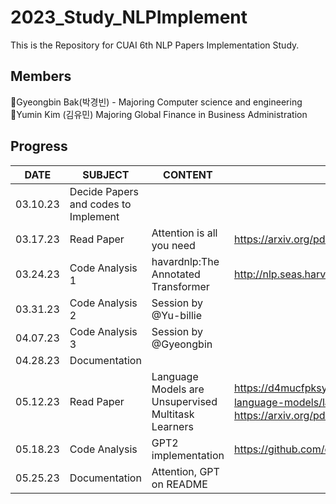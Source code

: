 # 2023_Study_NLPImplement
This is the Repository for CUAI 6th NLP Papers Implementation Study.

## Members
🖤Gyeongbin Bak(박경빈) - Majoring Computer science and engineering <br>
🖤Yumin Kim (김유민) Majoring Global Finance in Business Administration <br>

## Progress
|DATE|SUBJECT|CONTENT|REFERENCE|
|------|---|---|-----|
|03.10.23|Decide Papers and codes to Implement||
|03.17.23|Read Paper|Attention is all you need|https://arxiv.org/pdf/1706.03762.pdf|
|03.24.23|Code Analysis 1|havardnlp:The Annotated Transformer|http://nlp.seas.harvard.edu/2018/04/03/attention.html|
|03.31.23|Code Analysis 2|Session by @Yu-billie| |
|04.07.23|Code Analysis 3|Session by @Gyeongbin| |
|04.28.23|Documentation| | |
|05.12.23|Read Paper|Language Models are Unsupervised Multitask Learners|https://d4mucfpksywv.cloudfront.net/better-language-models/language-models.pdf (참고: https://arxiv.org/pdf/2005.14165.pdf)|
|05.18.23|Code Analysis|GPT2 implementation|https://github.com/openai/gpt-2/|
|05.25.23|Documentation|Attention, GPT on README| | 
